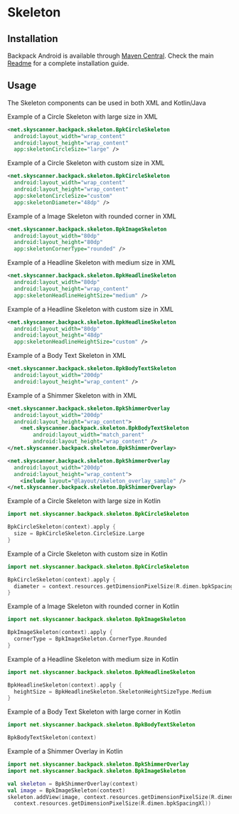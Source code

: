 # Skeleton

## Installation

Backpack Android is available through [Maven Central](https://search.maven.org/artifact/net.skyscanner.backpack/backpack-android). Check the main [Readme](https://github.com/skyscanner/backpack-android#installation) for a complete installation guide.

## Usage

The Skeleton components can be used in both XML and Kotlin/Java

Example of a Circle Skeleton with large size in XML

```xml
<net.skyscanner.backpack.skeleton.BpkCircleSkeleton
  android:layout_width="wrap_content"
  android:layout_height="wrap_content"
  app:skeletonCircleSize="large" />
```

Example of a Circle Skeleton with custom size in XML

```xml
<net.skyscanner.backpack.skeleton.BpkCircleSkeleton
  android:layout_width="wrap_content"
  android:layout_height="wrap_content"
  app:skeletonCircleSize="custom"
  app:skeletonDiameter="48dp" />
```

Example of a Image Skeleton with rounded corner in XML

```xml
<net.skyscanner.backpack.skeleton.BpkImageSkeleton
  android:layout_width="80dp"
  android:layout_height="80dp" 
  app:skeletonCornerType="rounded" />
```

Example of a Headline Skeleton with medium size in XML

```xml
<net.skyscanner.backpack.skeleton.BpkHeadlineSkeleton
  android:layout_width="80dp"
  android:layout_height="wrap_content"
  app:skeletonHeadlineHeightSize="medium" />
```

Example of a Headline Skeleton with custom size in XML

```xml
<net.skyscanner.backpack.skeleton.BpkHeadlineSkeleton
  android:layout_width="80dp"
  android:layout_height="48dp" 
  app:skeletonHeadlineHeightSize="custom" />
```

Example of a Body Text Skeleton in XML

```xml
<net.skyscanner.backpack.skeleton.BpkBodyTextSkeleton
  android:layout_width="200dp"
  android:layout_height="wrap_content" />
```

Example of a Shimmer Skeleton with  in XML

```xml
<net.skyscanner.backpack.skeleton.BpkShimmerOverlay
  android:layout_width="200dp"
  android:layout_height="wrap_content">
    <net.skyscanner.backpack.skeleton.BpkBodyTextSkeleton
        android:layout_width="match_parent"
        android:layout_height="wrap_content" />
</net.skyscanner.backpack.skeleton.BpkShimmerOverlay>
```

```xml
<net.skyscanner.backpack.skeleton.BpkShimmerOverlay
  android:layout_width="200dp"
  android:layout_height="wrap_content">
    <include layout="@layout/skeleton_overlay_sample" />
</net.skyscanner.backpack.skeleton.BpkShimmerOverlay>
```

Example of a Circle Skeleton with large size in Kotlin

```Kotlin
import net.skyscanner.backpack.skeleton.BpkCircleSkeleton

BpkCircleSkeleton(context).apply {
  size = BpkCircleSkeleton.CircleSize.Large
}
```

Example of a Circle Skeleton with custom size in Kotlin

```Kotlin
import net.skyscanner.backpack.skeleton.BpkCircleSkeleton

BpkCircleSkeleton(context).apply {
  diameter = context.resources.getDimensionPixelSize(R.dimen.bpkSpacingXl)
}
```

Example of a Image Skeleton with rounded corner in Kotlin

```Kotlin
import net.skyscanner.backpack.skeleton.BpkImageSkeleton

BpkImageSkeleton(context).apply {
  cornerType = BpkImageSkeleton.CornerType.Rounded
}
```

Example of a Headline Skeleton with medium size in Kotlin

```Kotlin
import net.skyscanner.backpack.skeleton.BpkHeadlineSkeleton

BpkHeadlineSkeleton(context).apply {
  heightSize = BpkHeadlineSkeleton.SkeletonHeightSizeType.Medium
}
```

Example of a Body Text Skeleton with large corner in Kotlin

```Kotlin
import net.skyscanner.backpack.skeleton.BpkBodyTextSkeleton

BpkBodyTextSkeleton(context)
```
Example of a Shimmer Overlay in Kotlin

```Kotlin
import net.skyscanner.backpack.skeleton.BpkShimmerOverlay
import net.skyscanner.backpack.skeleton.BpkImageSkeleton

val skeleton = BpkShimmerOverlay(context)
val image = BpkImageSkeleton(context)
skeleton.addView(image, context.resources.getDimensionPixelSize(R.dimen.bpkSpacingXl),
  context.resources.getDimensionPixelSize(R.dimen.bpkSpacingXl))
```
